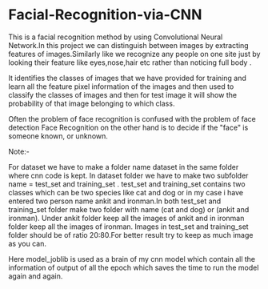 # Facial-Recognition-via-CNN
This is a facial recognition method by using Convolutional Neural Network.In this project we can distinguish between images by extracting features of images.Similarly like we recognize any people on one site just by looking their feature like eyes,nose,hair etc rather than noticing full body .

It identifies the classes of images that we have provided for training and learn all the feature pixel information of the images and then used to classify the classes  of images and then for test image it will show the probability of that image belonging to which class. 

Often the problem of face recognition is confused with the problem of face detection Face Recognition on the other hand is to decide if the "face" is someone known, or unknown.

Note:-

For dataset we have to make a folder name dataset in the same folder where cnn code is kept.
In dataset folder we have to make two subfolder name = test_set and training_set .
test_set and training_set contains two classes which can be two species like cat and dog or in my case i have entered two person name ankit and ironman.In both test_set and training_set folder make two folder with name (cat and dog) or (ankit and ironman).
Under ankit folder keep all the images of ankit and in ironman folder keep all the images of ironman.
Images in test_set and training_set folder should be of ratio 20:80.For better result try to keep as much image as you can.

Here model_joblib is used as a brain of my cnn model which contain all the information of output of all the epoch which saves the time to run the model again and again. 
